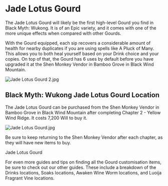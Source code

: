 # Jade Lotus Gourd

The Jade Lotus Gourd will likely be the first high-level Gourd you find in Black Myth: Wukong. It is of an Epic variety, and it comes with one of the more unique effects when compared with other Gourds. 

With the Gourd equipped, each sip recovers a considerable amount of health for nearby duplicates if you are using spells like A Pluck of Many. This allows you to both heal yourself based on your Drink choice and your copies. On top of that, the Gourd has 6 uses by default before you have upgraded it at the Shen Monkey Vendor in Bamboo Grove in Black Wind Mountain. 

![Jade Lotus Gourd 2.jpg](https://oyster.ignimgs.com/mediawiki/apis.ign.com/black-myth-wukong/2/25/Jade_Lotus_Gourd_2.jpg)

## Black Myth: Wukong Jade Lotus Gourd Location

The Jade Lotus Gourd can be purchased from the Shen Monkey Vendor in Bamboo Grove in Black Wind Mountain after completing Chapter 2 - Yellow Wind Ridge. It costs 7,200 Will to buy it. 

![Jade Lotus Gourd.jpg](https://oyster.ignimgs.com/mediawiki/apis.ign.com/black-myth-wukong/6/63/Jade_Lotus_Gourd.jpg)

Be sure to keep returning to the Shen Monkey Vendor after each chapter, as they will have new items to buy. 

Jade Lotus Gourd

For even more guides and tips on finding all the Gourd customisation items, be sure to check out our other guides. These include a breakdown of the Drinks locations, Soaks locations, Awaken Wine Worm locations, and Luoija Fragrant Vine locations.